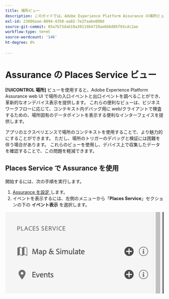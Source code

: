 ```yaml
---
title: 場所ビュー
description: このガイドでは、Adobe Experience Platform Assurance の場所ビューについて説明します。
exl-id: 23086aae-8894-4350-aa02-7e2faabe000d
source-git-commit: 05a7b73da610a30119b4719ae6b6d85f93cdc2ae
workflow-type: tm+mt
source-wordcount: '146'
ht-degree: 0%

---
```


# Assurance の Places Service ビュー

**[!UICONTROL 場所]** ビューを使用すると、Adobe Experience Platform Assurance web UI で場所の入口イベントと出口イベントを調べることができ、革新的なオンデバイス表示を提供します。 これらの便利なビューは、ビジネスワークフローに応じて、コンテキスト内デバッグ用に web/クライアントで検査するための、場所固有のデータポイントを表示する便利なインターフェイスを提供します。

アプリのエクスペリエンスで場所のコンテキストを使用することで、より魅力的にすることができます。 ただし、場所のトリガーのデバッグと検証には困難を伴う場合があります。 これらのビューを使用し、デバイス上で収集したデータを確認することで、この問題を軽減できます。

## Places Service で Assurance を使用

開始するには、次の手順を実行します。

1. [Assurance を設定 &#x200B;](../tutorials/implement-assurance.md) します。
2. イベントを表示するには、左側のメニューから「**Places Service**」セクションの下の **イベント表示** を選択します。

![](./images/places-service/places-view.png)
